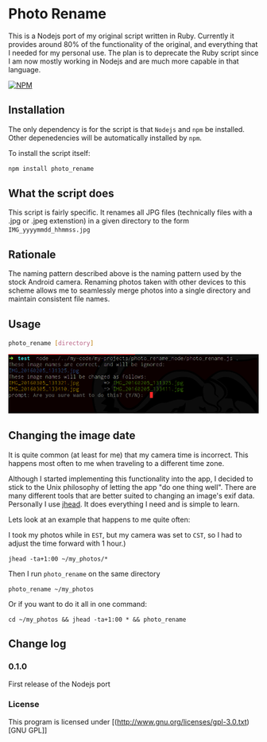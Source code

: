 # Photo Rename #

This is a Nodejs port of my original script written in Ruby. Currently it provides around 80% of the functionality of the original, and everything that I needed for my personal use. The plan is to deprecate the Ruby script since I am now mostly working in Nodejs and are much more capable in that language.

[![NPM](https://nodei.co/npm/photo_rename.png?compact=true)](https://nodei.co/npm/photo_rename/)

## Installation ##
The only dependency is for the script is that `Nodejs` and `npm` be installed. Other depenedencies will be automatically installed by `npm`.

To install the script itself:
```bash
npm install photo_rename
```

## What the script does ##

This script is fairly specific. It renames all JPG files (technically files with a .jpg or .jpeg extenstion) in a given directory to the form `IMG_yyyymmdd_hhmmss.jpg`

## Rationale ##

The naming pattern described above is the naming pattern used by the stock Android camera. Renaming photos taken with other devices to this scheme allows me to seamlessly merge photos into a single directory and maintain consistent file names.

## Usage ##
```bash
photo_rename [directory]
```

![img](./screenshots/example.png)


## Changing the image date ##

It is quite common (at least for me) that my camera time is incorrect. This happens most often to me when traveling to a different time zone.

Although I started implementing this functionality into the app, I decided to stick to the Unix philosophy of letting the app "do one thing well". There are many different tools that are better suited to changing an image's exif data. Personally I use [jhead](http://freecode.com/projects/jhead). It does everything I need and is simple to learn. 

Lets look at an example that happens to me quite often:

I took my photos while in `EST`, but my camera was set to `CST`, so I had to adjust the time forward with 1 hour.)

```
jhead -ta+1:00 ~/my_photos/*
```

Then I run `photo_rename` on the same directory
```
photo_rename ~/my_photos
```

Or if you want to do it all in one command:

```
cd ~/my_photos && jhead -ta+1:00 * && photo_rename
```

## Change log ##

### 0.1.0 ###
First release of the Nodejs port

### License ###

This program is licensed under [(<http://www.gnu.org/licenses/gpl-3.0.txt>)[GNU GPL]]
